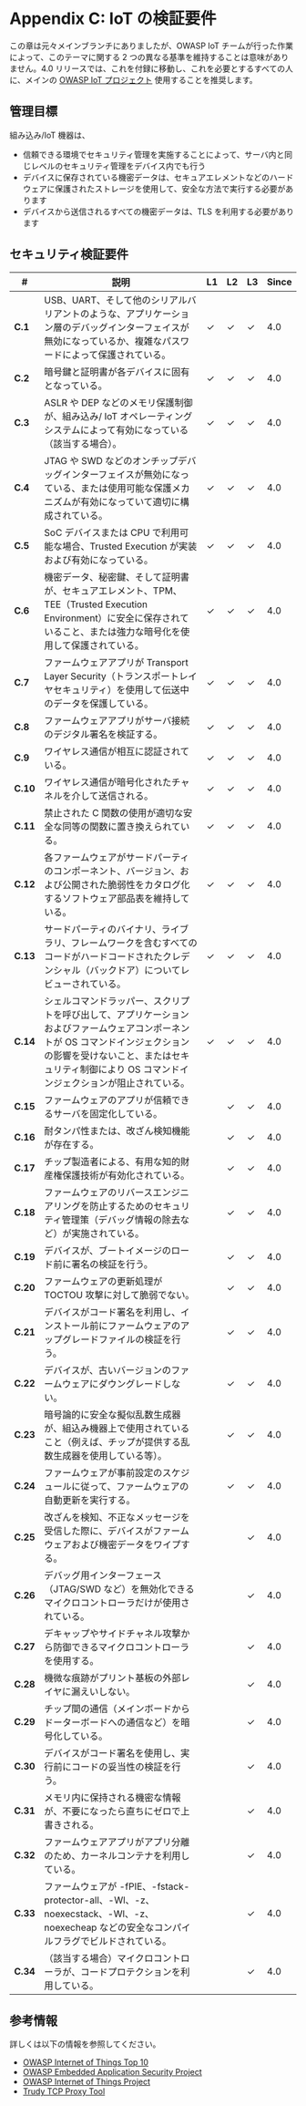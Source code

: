 # Appendix C: IoT の検証要件

この章は元々メインブランチにありましたが、OWASP IoT チームが行った作業によって、このテーマに関する 2 つの異なる基準を維持することは意味がありません。4.0 リリースでは、これを付録に移動し、これを必要とするすべての人に、メインの [OWASP IoT プロジェクト](https://owasp.org/www-project-internet-of-things/) 使用することを推奨します。

## 管理目標

組み込み/IoT 機器は、

* 信頼できる環境でセキュリティ管理を実施することによって、サーバ内と同じレベルのセキュリティ管理をデバイス内でも行う
* デバイスに保存されている機密データは、セキュアエレメントなどのハードウェアに保護されたストレージを使用して、安全な方法で実行する必要があります
* デバイスから送信されるすべての機密データは、TLS を利用する必要があります

## セキュリティ検証要件

| # | 説明 | L1 | L2 | L3 | Since |
| --- | --- | --- | --- | -- | -- |
| **C.1** | USB、UART、そして他のシリアルバリアントのような、アプリケーション層のデバッグインターフェイスが無効になっているか、複雑なパスワードによって保護されている。 | ✓ | ✓ | ✓ | 4.0 |
| **C.2** | 暗号鍵と証明書が各デバイスに固有となっている。 | ✓ | ✓ | ✓ | 4.0 |
| **C.3** | ASLR や DEP などのメモリ保護制御が、組み込み/ IoT オペレーティングシステムによって有効になっている（該当する場合）。 | ✓ | ✓ | ✓ | 4.0 |
| **C.4** | JTAG や SWD などのオンチップデバッグインターフェイスが無効になっている、または使用可能な保護メカニズムが有効になっていて適切に構成されている。 | ✓ | ✓ | ✓ | 4.0 |
| **C.5** | SoC デバイスまたは CPU で利用可能な場合、Trusted Execution が実装および有効になっている。 | ✓ | ✓ | ✓ | 4.0 |
| **C.6** | 機密データ、秘密鍵、そして証明書が、セキュアエレメント、TPM、TEE（Trusted Execution Environment）に安全に保存されていること、または強力な暗号化を使用して保護されている。 | ✓ | ✓ | ✓ | 4.0 |
| **C.7** | ファームウェアアプリが Transport Layer Security（トランスポートレイヤセキュリティ）を使用して伝送中のデータを保護している。 | ✓ | ✓ | ✓ | 4.0 |
| **C.8** | ファームウェアアプリがサーバ接続のデジタル署名を検証する。 | ✓ | ✓ | ✓ | 4.0 |
| **C.9** | ワイヤレス通信が相互に認証されている。 | ✓ | ✓ | ✓ | 4.0 |
| **C.10** | ワイヤレス通信が暗号化されたチャネルを介して送信される。 | ✓ | ✓ | ✓ | 4.0 |
| **C.11** | 禁止された C 関数の使用が適切な安全な同等の関数に置き換えられている。 | ✓ | ✓ | ✓ | 4.0 |
| **C.12** | 各ファームウェアがサードパーティのコンポーネント、バージョン、および公開された脆弱性をカタログ化するソフトウェア部品表を維持している。 | ✓ | ✓ | ✓ | 4.0 |
| **C.13** | サードパーティのバイナリ、ライブラリ、フレームワークを含むすべてのコードがハードコードされたクレデンシャル（バックドア）についてレビューされている。 | ✓ | ✓ | ✓ | 4.0 |
| **C.14** | シェルコマンドラッパー、スクリプトを呼び出して、アプリケーションおよびファームウェアコンポーネントが OS コマンドインジェクションの影響を受けないこと、またはセキュリティ制御により OS コマンドインジェクションが阻止されている。 | ✓ | ✓ | ✓ | 4.0 |
| **C.15** | ファームウェアのアプリが信頼できるサーバを固定化している。 |  | ✓ | ✓ | 4.0 |
| **C.16** | 耐タンパ性または、改ざん検知機能が存在する。 |  | ✓ | ✓ | 4.0 |
| **C.17** | チップ製造者による、有用な知的財産権保護技術が有効化されている。 |  | ✓ | ✓ | 4.0 |
| **C.18** | ファームウェアのリバースエンジニアリングを防止するためのセキュリティ管理策（デバッグ情報の除去など）が実施されている。 |  | ✓ | ✓ | 4.0 |
| **C.19** | デバイスが、ブートイメージのロード前に署名の検証を行う。 |  | ✓ | ✓ | 4.0 |
| **C.20** | ファームウェアの更新処理が TOCTOU 攻撃に対して脆弱でない。 |  | ✓ | ✓ | 4.0 |
| **C.21** | デバイスがコード署名を利用し、インストール前にファームウェアのアップグレードファイルの検証を行う。 |  | ✓ | ✓ | 4.0 |
| **C.22** | デバイスが、古いバージョンのファームウェアにダウングレードしない。 |  | ✓ | ✓ | 4.0 |
| **C.23** | 暗号論的に安全な擬似乱数生成器が、組込み機器上で使用されていること（例えば、チップが提供する乱数生成器を使用している等）。 |  | ✓ | ✓ | 4.0 |
| **C.24** | ファームウェアが事前設定のスケジュールに従って、ファームウェアの自動更新を実行する。 |  | ✓ | ✓ | 4.0 |
| **C.25** | 改ざんを検知、不正なメッセージを受信した際に、デバイスがファームウェアおよび機密データをワイプする。 |  |  | ✓ | 4.0 |
| **C.26** | デバッグ用インターフェース（JTAG/SWD など）を無効化できるマイクロコントローラだけが使用されている。 |  |  | ✓ | 4.0 |
| **C.27** | デキャップやサイドチャネル攻撃から防御できるマイクロコントローラを使用する。 |  |  | ✓ | 4.0 |
| **C.28** | 機微な痕跡がプリント基板の外部レイヤに漏えいしない。 |  |  | ✓ | 4.0 |
| **C.29** | チップ間の通信（メインボードからドーターボードへの通信など）を暗号化している。 |  |  | ✓ | 4.0 |
| **C.30** | デバイスがコード署名を使用し、実行前にコードの妥当性の検証を行う。 |  |  | ✓ | 4.0 |
| **C.31** | メモリ内に保持される機密な情報が、不要になったら直ちにゼロで上書きされる。 |  |  | ✓ | 4.0 |
| **C.32** | ファームウェアアプリがアプリ分離のため、カーネルコンテナを利用している。 |  |  | ✓ | 4.0 |
| **C.33** | ファームウェアが -fPIE、-fstack-protector-all、-Wl、-z、noexecstack、-Wl、-z、noexecheap などの安全なコンパイルフラグでビルドされている。 |  |  | ✓ | 4.0 |
| **C.34** | （該当する場合）マイクロコントローラが、コードプロテクションを利用している。 |  |  | ✓ | 4.0 |

## 参考情報

詳しくは以下の情報を参照してください。

* [OWASP Internet of Things Top 10](https://owasp.org/www-pdf-archive/OWASP-IoT-Top-10-2018-final.pdf)
* [OWASP Embedded Application Security Project](https://owasp.org/www-project-embedded-application-security/)
* [OWASP Internet of Things Project](https://owasp.org/www-project-internet-of-things/)
* [Trudy TCP Proxy Tool](https://github.com/praetorian-inc/trudy)
